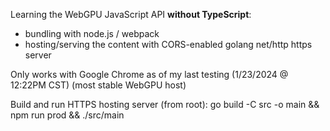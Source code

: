 Learning the WebGPU JavaScript API <b>without TypeScript</b>:
- bundling with node.js / webpack
- hosting/serving the content with CORS-enabled golang net/http https server

Only works with Google Chrome as of my last testing (1/23/2024 @ 12:22PM CST) (most stable WebGPU host)

Build and run HTTPS hosting server (from root): go build -C src -o main && npm run prod && ./src/main
